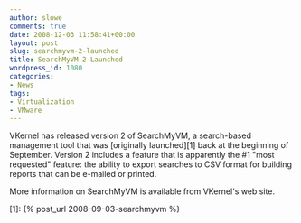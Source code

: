 ```yaml
---
author: slowe
comments: true
date: 2008-12-03 11:58:41+00:00
layout: post
slug: searchmyvm-2-launched
title: SearchMyVM 2 Launched
wordpress_id: 1080
categories:
- News
tags:
- Virtualization
- VMware
---
```


VKernel has released version 2 of SearchMyVM, a search-based management tool that was [originally launched][1] back at the beginning of September. Version 2 includes a feature that is apparently the #1 "most requested" feature: the ability to export searches to CSV format for building reports that can be e-mailed or printed.

More information on SearchMyVM is available from VKernel's web site.

[1]: {% post_url 2008-09-03-searchmyvm %}
